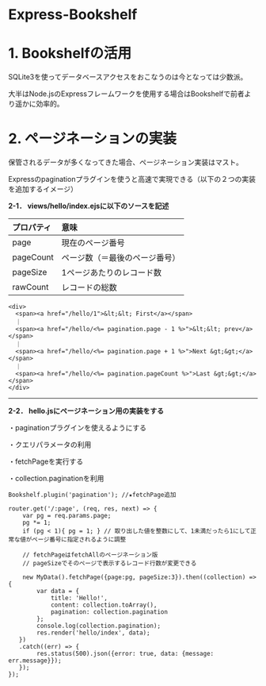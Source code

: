 # Express-Bookshelf

# 1. Bookshelfの活用

SQLite3を使ってデータベースアクセスをおこなうのは今となっては少数派。

大半はNode.jsのExpressフレームワークを使用する場合はBookshelfで前者より遥かに効率的。

# 2. ページネーションの実装

保管されるデータが多くなってきた場合、ページネーション実装はマスト。

Expressのpaginationプラグインを使うと高速で実現できる（以下の２つの実装を追加するイメージ）

**2-1． views/hello/index.ejsに以下のソースを記述**

|プロパティ|意味|
|:--|:--|
|page|現在のページ番号|
|pageCount|ページ数（＝最後のページ番号）|
|pageSize|1ページあたりのレコード数|
|rawCount|レコードの総数|


```
<div>
  <span><a href="/hello/1">&lt;&lt; First</a></span>
  ｜
  <span><a href="/hello/<%= pagination.page - 1 %>">&lt;&lt; prev</a></span>
  ｜
  <span><a href="/hello/<%= pagination.page + 1 %>">Next &gt;&gt;</a></span>
  ｜
  <span><a href="/hello/<%= pagination.pageCount %>">Last &gt;&gt;</a></span>
</div>
```

***

**2-2． hello.jsにページネーション用の実装をする**

・paginationプラグインを使えるようにする

・クエリパラメータの利用

・fetchPageを実行する

・collection.paginationを利用

```
Bookshelf.plugin('pagination'); //★fetchPage追加

router.get('/:page', (req, res, next) => {
    var pg = req.params.page;
    pg *= 1;
    if (pg < 1){ pg = 1; } // 取り出した値を整数にして、1未満だったら1にして正常な値がページ番号に指定されるように調整
    
    // fetchPageはfetchAllのページネーション版
    // pageSizeでそのページで表示するレコード行数が変更できる
    
    new MyData().fetchPage({page:pg, pageSize:3}).then((collection) => {
        var data = {
            title: 'Hello!',
            content: collection.toArray(),
            pagination: collection.pagination
        };
        console.log(collection.pagination);
        res.render('hello/index', data);
   })
   .catch((err) => {
        res.status(500).json({error: true, data: {message: err.message}});
   });
});
```
